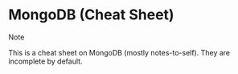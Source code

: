 # MongoDB (Cheat Sheet)

> [!NOTE]  
> This is a cheat sheet on MongoDB (mostly notes-to-self). They are incomplete by default.
